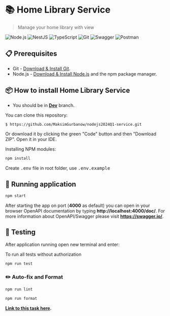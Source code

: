 # 📚 Home Library Service

> Manage your home library with view

![Node.js](https://img.shields.io/badge/-Node.js-43853D?style=flat-square&logo=Node.js&logoColor=white) ![NestJS](https://img.shields.io/badge/-NestJS-E0234E?style=flat-square&logo=NestJS&logoColor=white) ![TypeScript](https://img.shields.io/badge/-TypeScript-3178C6?style=flat-square&logo=TypeScript&logoColor=white) ![Git](https://img.shields.io/badge/-Git-F05032?style=flat&logo=Git&logoColor=white) ![Swagger](https://img.shields.io/badge/-Swagger-85EA2D?style=flat&logo=Swagger&logoColor=black)
![Postman](https://img.shields.io/badge/-Postman-FF6C37?style=flat&logo=Postman&logoColor=white)


## :clipboard: Prerequisites

- Git - [Download & Install Git](https://git-scm.com/downloads).
- Node.js - [Download & Install Node.js](https://nodejs.org/en/download/) and the npm package manager.

## 📦 How to install Home Library Service

- You should be in **[Dev](https://github.com/MaksimGurbanow/nodejs2024Q1-service/tree/dev)** branch.

You can clone this repository:

```bash
$ https://github.com/MaksimGurbanow/nodejs2024Q1-service.git
```

Or download it by clicking the green "Code" button and then "Download ZIP". Open it in your IDE.

Installing NPM modules:

```bash
npm install
```

Create <kbd>.env</kbd> file in root folder, use <kbd>.env.example</kbd>

## :rocket: Running application

```bash
npm start
```

After starting the app on port (**4000** as default) you can open
in your browser OpenAPI documentation by typing **http://localhost:4000/doc/**.
For more information about OpenAPI/Swagger please visit **https://swagger.io/**.

## :test_tube: Testing

After application running open new terminal and enter:

To run all tests without authorization

```bash
npm run test
```

### :pencil2: Auto-fix and Format

```bash
npm run lint
```

```bash
npm run format
```

**[Link to this task here](https://github.com/AlreadyBored/nodejs-assignments/blob/main/assignments/rest-service/assignment.md).**
